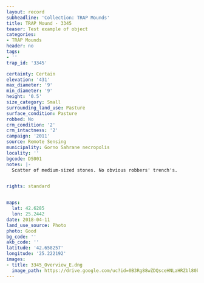 ```yaml
---
layout: record
subheadline: 'Collection: TRAP Mounds'
title: TRAP Mound - 3345
teaser: Test example of object
categories:
- TRAP Mounds
header: no
tags:
- ''
trap_id: '3345'

certainty: Certain
elevation: '431'
max_diameter: '9'
min_diameter: '9'
height: '0.5'
size_category: Small
surrounding_land_use: Pasture
surface_condition: Pasture
robbed: No
crm_condition: '2'
crm_intactness: '2'
campaign: '2011'
source: Remote Sensing
municipality: Gorno Sahrane necropolis
locality: ''
bgcode: DS001
notes: |-
  Scatter of medium-sized stones. No obvious robbers' trench's.


rights: standard


maps:
  lat: 42.6285
  lon: 25.2442
date: 2018-04-11
land_use_source: Photo
photo: Good
bg_code: ''
akb_code: ''
latitude: '42.658257'
longitude: '25.222192'
images:
- title: 3345_Overview_E.dng
  image_path: https://drive.google.com/uc?id=0B3Rg88wZDQsceHNLaHRZbl80bEU
---
```

